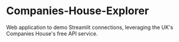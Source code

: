 # Companies-House-Explorer
Web application to demo Streamlit connections, leveraging the UK's Companies House's free API service.
